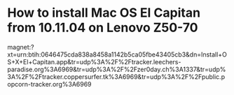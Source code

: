 # How to install Mac OS El Capitan from 10.11.04 on Lenovo Z50-70

magnet:?xt=urn:btih:0646475cda838a8458a1142b5ca05fbe43405cb3&dn=Install+OS+X+El+Capitan.app&tr=udp%3A%2F%2Ftracker.leechers-paradise.org%3A6969&tr=udp%3A%2F%2Fzer0day.ch%3A1337&tr=udp%3A%2F%2Ftracker.coppersurfer.tk%3A6969&tr=udp%3A%2F%2Fpublic.popcorn-tracker.org%3A6969

